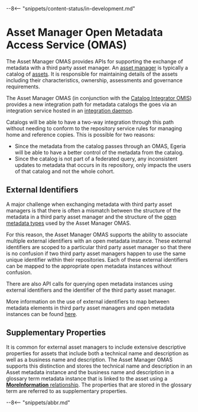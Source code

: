 <!-- SPDX-License-Identifier: CC-BY-4.0 -->
<!-- Copyright Contributors to the Egeria project 2020. -->

--8<-- "snippets/content-status/in-development.md"

# Asset Manager Open Metadata Access Service (OMAS)

The Asset Manager OMAS provides APIs for supporting the
exchange of metadata with a third party asset manager.
An [asset manager](/egeria-docs/concepts/software-server-capability)
is typically a catalog of [assets](/egeria-docs/concepts/asset).  It is responsible
for maintaining details of the assets including their characteristics,
ownership, assessments and governance requirements.

The Asset Manager OMAS (in conjunction with the
[Catalog Integrator OMIS](/egeria-docs/services/omis/catalog-integrator/overview))
provides a new integration path for metadata catalogs the goes
via an integration service hosted in an
[integration daemon](/egeria-docs/concepts/integration-daemon).

Catalogs will be able to have a two-way integration through this
path without needing to conform to the repository service rules
for managing home and reference copies. This is possible for two reasons:

* Since the metadata from the catalog passes through an OMAS, 
Egeria will be able to have a better control of the metadata from the catalog.
* Since the catalog is not part of a federated query, 
any inconsistent updates to metadata that occurs in its repository, 
only impacts the users of that catalog and not the whole cohort.

## External Identifiers

A major challenge when exchanging metadata with third party asset managers is that
there is often a mismatch between the structure of the metadata in a
third party asset manager and the structure of the
[open metadata types](/egeria-docs/types)
used by the Asset Manager OMAS.

For this reason, the Asset Manager OMAS supports the ability to associate multiple
external identifiers with an open metadata instance.  These external identifiers are scoped
to a particular third party asset manager so that there is no confusion if two
third party asset managers happen to use the same unique identifier within their repositories.
Each of these external identifiers can be mapped to the appropriate open metadata instances without confusion.

There are also API calls for querying open metadata instances
using external identifiers and the identifier of the third party asset manager.

More information on the use of external identifiers to map between metadata elements in
third party asset managers and open metadata instances can be found
[here](/egeria-docs/features/external-identifiers/overview).


## Supplementary Properties

It is common for external asset managers to include extensive descriptive properties for assets
that include both a technical name and description as well as a business name and description.
The Asset Manager OMAS supports this distinction and stores the technical name and
description in an Asset metadata instance and the business name and description in a glossary term
metadata instance that is linked to the asset using a
[**MoreInformation** relationship](/egeria-docs/types/0/0019-More-Information).
The properties that are stored in the glossary term are referred to as supplementary properties.

--8<-- "snippets/abbr.md"

